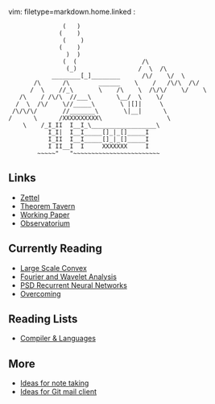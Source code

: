 vim: filetype=markdown.home.linked :

				   (   )
				  (    )
				   (    )
				  (    )
				    )  )
				   (  (                  /\
				    (_)                 /  \  /\
			    ________[_]________      /\/    \/  \
		   /\      /\        ______    \    /   /\/\  /\/
		  /  \    //_\       \    /\    \  /\/\/    \/    \
	   /\    / /\/\  //___\       \__/  \    \/
	  /  \  /\/    \//_____\       \ |[]|     \
	 /\/\/\/       //_______\       \|__|      \
	/      \      /XXXXXXXXXX\                  \
		\    /_I_II  I__I_\__________________\
		       I_I|  I__I_____[]_|_[]_____I
		       I_II  I__I_____[]_|_[]_____I
		       I II__I  I     XXXXXXX     I
		    ~~~~~"   "~~~~~~~~~~~~~~~~~~~~~~~~

 ## Links

 - [Zettel](Kasten.md)
 - [Theorem Tavern](thmtav.tex)
 - [Working Paper](~/Paper/main.tex)
 - [Observatorium](Observatorium.md)

 ## Currently Reading

 - [Large Scale Convex]($P/0a03cf36d5546d0f/lscomo.pdf.md)
 - [Fourier and Wavelet Analysis]($P/894109d503718c67/index.md)
 - [PSD Recurrent Neural Networks]($P/stash/psd_recurrent_nn.pdf)
 - [Overcoming]($P/stash/overcoming_gravity.marks.md)

 ## Reading Lists

 - [Compiler & Languages]($P/8135c6bab44baebf/index.md)

 ## More

 - [Ideas for note taking]($P/stash/ideas_notes.md)
 - [Ideas for Git mail client]($P/stash/mails.md)
